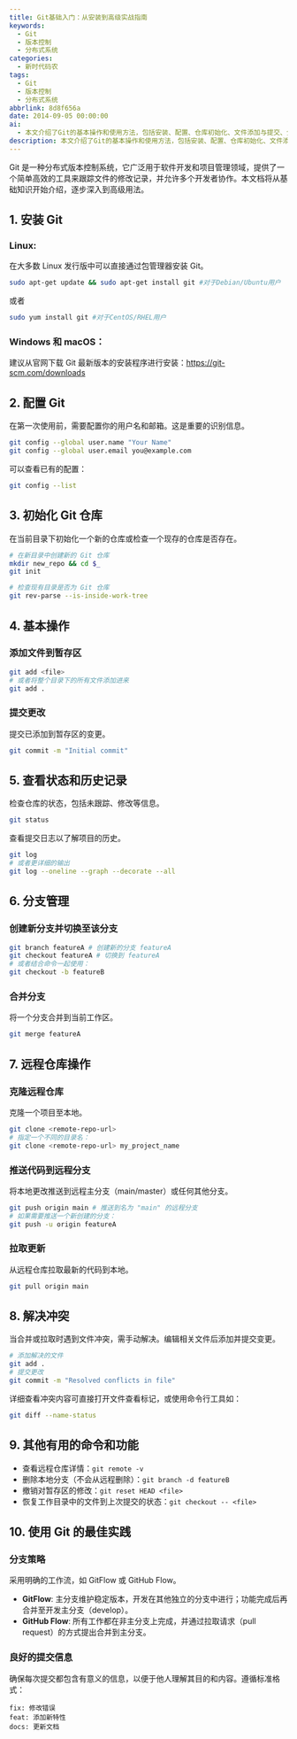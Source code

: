 ```yaml
---
title: Git基础入门：从安装到高级实战指南
keywords:
  - Git
  - 版本控制
  - 分布式系统
categories:
  - 新时代码农
tags:
  - Git
  - 版本控制
  - 分布式系统
abbrlink: 8d8f656a
date: 2014-09-05 00:00:00
ai:
  - 本文介绍了Git的基本操作和使用方法，包括安装、配置、仓库初始化、文件添加与提交、分支管理、远程仓库操作、冲突解决以及使用最佳实践等。内容涵盖了从入门到高级使用的各个方面，适合希望深入学习Git的用户。
description: 本文介绍了Git的基本操作和使用方法，包括安装、配置、仓库初始化、文件添加与提交、分支管理、远程仓库操作、冲突解决以及使用最佳实践等。内容涵盖了从入门到高级使用的各个方面，适合希望深入学习Git的用户。
---
```


Git 是一种分布式版本控制系统，它广泛用于软件开发和项目管理领域，提供了一个简单高效的工具来跟踪文件的修改记录，并允许多个开发者协作。本文档将从基础知识开始介绍，逐步深入到高级用法。

## 1. 安装 Git

### Linux:

在大多数 Linux 发行版中可以直接通过包管理器安装 Git。

```bash
sudo apt-get update && sudo apt-get install git #对于Debian/Ubuntu用户
```

或者

```bash
sudo yum install git #对于CentOS/RHEL用户
```

### Windows 和 macOS：

建议从官网下载 Git 最新版本的安装程序进行安装：https://git-scm.com/downloads

## 2. 配置 Git

在第一次使用前，需要配置你的用户名和邮箱。这是重要的识别信息。

```bash
git config --global user.name "Your Name"
git config --global user.email you@example.com
```

可以查看已有的配置：

```bash
git config --list
```

## 3. 初始化 Git 仓库

在当前目录下初始化一个新的仓库或检查一个现存的仓库是否存在。

```bash
# 在新目录中创建新的 Git 仓库
mkdir new_repo && cd $_
git init

# 检查现有目录是否为 Git 仓库
git rev-parse --is-inside-work-tree
```

## 4. 基本操作

### 添加文件到暂存区

```bash
git add <file>
# 或者将整个目录下的所有文件添加进来
git add .
```

### 提交更改

提交已添加到暂存区的变更。

```bash
git commit -m "Initial commit"
```

## 5. 查看状态和历史记录

检查仓库的状态，包括未跟踪、修改等信息。

```bash
git status
```

查看提交日志以了解项目的历史。

```bash
git log
# 或者更详细的输出
git log --oneline --graph --decorate --all
```

## 6. 分支管理

### 创建新分支并切换至该分支

```bash
git branch featureA # 创建新的分支 featureA
git checkout featureA # 切换到 featureA
# 或者结合命令一起使用：
git checkout -b featureB
```

### 合并分支

将一个分支合并到当前工作区。

```bash
git merge featureA
```

## 7. 远程仓库操作

### 克隆远程仓库

克隆一个项目至本地。

```bash
git clone <remote-repo-url>
# 指定一个不同的目录名：
git clone <remote-repo-url> my_project_name
```

### 推送代码到远程分支

将本地更改推送到远程主分支（main/master）或任何其他分支。

```bash
git push origin main # 推送到名为 "main" 的远程分支
# 如果需要推送一个新创建的分支：
git push -u origin featureA
```

### 拉取更新

从远程仓库拉取最新的代码到本地。

```bash
git pull origin main
```

## 8. 解决冲突

当合并或拉取时遇到文件冲突，需手动解决。编辑相关文件后添加并提交变更。

```bash
# 添加解决的文件
git add .
# 提交更改
git commit -m "Resolved conflicts in file"
```

详细查看冲突内容可直接打开文件查看标记，或使用命令行工具如：

```bash
git diff --name-status
```

## 9. 其他有用的命令和功能

- 查看远程仓库详情：`git remote -v`
- 删除本地分支（不会从远程删除）：`git branch -d featureB`
- 撤销对暂存区的修改：`git reset HEAD <file>`
- 恢复工作目录中的文件到上次提交的状态：`git checkout -- <file>`

## 10. 使用 Git 的最佳实践

### 分支策略

采用明确的工作流，如 GitFlow 或 GitHub Flow。

- **GitFlow**: 主分支维护稳定版本，开发在其他独立的分支中进行；功能完成后再合并至开发主分支（develop）。
- **GitHub Flow**: 所有工作都在非主分支上完成，并通过拉取请求（pull request）的方式提出合并到主分支。

### 良好的提交信息

确保每次提交都包含有意义的信息，以便于他人理解其目的和内容。遵循标准格式：

```
fix: 修改错误
feat: 添加新特性
docs: 更新文档
```
